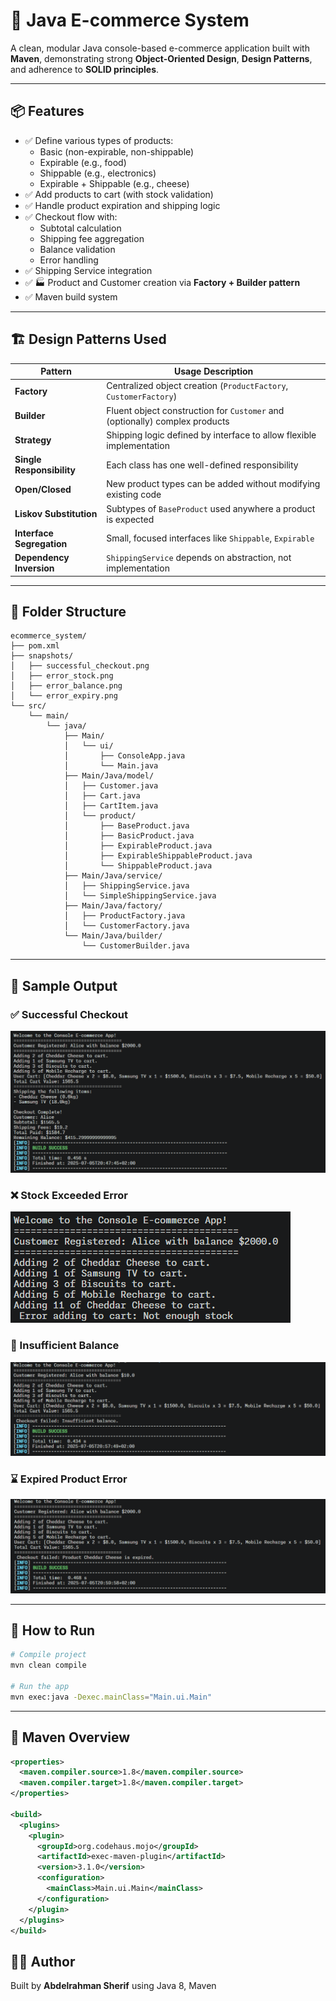 # 🛒 Java E-commerce System

A clean, modular Java console-based e-commerce application built with **Maven**, demonstrating strong **Object-Oriented Design**, **Design Patterns**, and adherence to **SOLID principles**.

---

## 📦 Features

- ✅ Define various types of products:
  - Basic (non-expirable, non-shippable)
  - Expirable (e.g., food)
  - Shippable (e.g., electronics)
  - Expirable + Shippable (e.g., cheese)
- ✅ Add products to cart (with stock validation)
- ✅ Handle product expiration and shipping logic
- ✅ Checkout flow with:
  - Subtotal calculation
  - Shipping fee aggregation
  - Balance validation
  - Error handling
- ✅ Shipping Service integration
- ✅ 🏭 Product and Customer creation via **Factory + Builder pattern**
- ✅ Maven build system

---

## 🏗️ Design Patterns Used

| Pattern               | Usage Description                                                         |
|----------------------|-----------------------------------------------------------------------------|
| **Factory**           | Centralized object creation (`ProductFactory`, `CustomerFactory`)          |
| **Builder**           | Fluent object construction for `Customer` and (optionally) complex products|
| **Strategy**          | Shipping logic defined by interface to allow flexible implementation       |
| **Single Responsibility** | Each class has one well-defined responsibility                        |
| **Open/Closed**       | New product types can be added without modifying existing code             |
| **Liskov Substitution** | Subtypes of `BaseProduct` used anywhere a product is expected            |
| **Interface Segregation** | Small, focused interfaces like `Shippable`, `Expirable`                |
| **Dependency Inversion** | `ShippingService` depends on abstraction, not implementation            |

---

## 📁 Folder Structure

```
ecommerce_system/
├── pom.xml
├── snapshots/
│   ├── successful_checkout.png
│   ├── error_stock.png
│   ├── error_balance.png
│   └── error_expiry.png
└── src/
    └── main/
        └── java/
            ├── Main/
            │   └── ui/
            │       ├── ConsoleApp.java
            │       └── Main.java
            ├── Main/Java/model/
            │   ├── Customer.java
            │   ├── Cart.java
            │   ├── CartItem.java
            │   └── product/
            │       ├── BaseProduct.java
            │       ├── BasicProduct.java
            │       ├── ExpirableProduct.java
            │       ├── ExpirableShippableProduct.java
            │       └── ShippableProduct.java
            ├── Main/Java/service/
            │   ├── ShippingService.java
            │   └── SimpleShippingService.java
            ├── Main/Java/factory/
            │   ├── ProductFactory.java
            │   └── CustomerFactory.java
            └── Main/Java/builder/
                └── CustomerBuilder.java
```

---

## 📸 Sample Output

### ✅ Successful Checkout
![Successful Checkout](./snapshots/successful_output.png)

### ❌ Stock Exceeded Error
![Stock Error](./snapshots/stock.png)

### 💸 Insufficient Balance
![Balance Error](./snapshots/balance.png)

### ⌛ Expired Product Error
![Expiry Error](./snapshots/expired.png)

---

## 🧪 How to Run

```bash
# Compile project
mvn clean compile

# Run the app
mvn exec:java -Dexec.mainClass="Main.ui.Main"
```

---

## 🔧 Maven Overview

```xml
<properties>
  <maven.compiler.source>1.8</maven.compiler.source>
  <maven.compiler.target>1.8</maven.compiler.target>
</properties>

<build>
  <plugins>
    <plugin>
      <groupId>org.codehaus.mojo</groupId>
      <artifactId>exec-maven-plugin</artifactId>
      <version>3.1.0</version>
      <configuration>
        <mainClass>Main.ui.Main</mainClass>
      </configuration>
    </plugin>
  </plugins>
</build>
```

## 👨‍💻 Author

Built by **Abdelrahman Sherif** using Java 8, Maven
